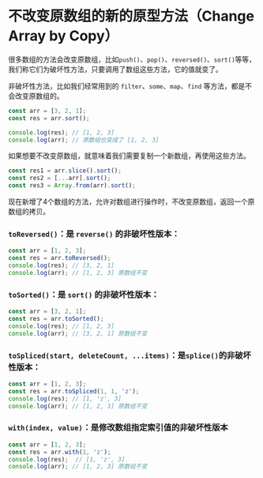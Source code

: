 # 不改变原数组的新的原型方法（Change Array by Copy）

很多数组的方法会改变原数组，比如`push()`、`pop()`、`reversed()`、`sort()`等等，我们称它们为破坏性方法，只要调用了数组这些方法，它的值就变了。

非破坏性方法，比如我们经常用到的 `filter`、`some`、`map`、`find` 等方法，都是不会改变原数组的。

```javascript
const arr = [3, 2, 1];
const res = arr.sort(); 

console.log(res); // [1, 2, 3]
console.log(arr); // 原数组也变成了 [1, 2, 3]
```

如果想要不改变原数组，就意味着我们需要复制一个新数组，再使用这些方法。

```javascript
const res1 = arr.slice().sort();
const res2 = [...arr].sort();
const res3 = Array.from(arr).sort();
```

现在新增了4个数组的方法，允许对数组进行操作时，不改变原数组，返回一个原数组的拷贝。

### `toReversed()`：是 `reverse()` 的非破坏性版本：

```javascript
const arr = [1, 2, 3];
const res = arr.toReversed();
console.log(res); // [3, 2, 1]
console.log(arr); // [1, 2, 3] 原数组不变
```

### `toSorted()`：是 `sort()` 的非破坏性版本：
```javascript
const arr = [3, 2, 1];
const res = arr.toSorted();
console.log(res); // [1, 2, 3]
console.log(arr); // [3, 2, 1] 原数组不变
```

### `toSpliced(start, deleteCount, ...items)`：是`splice()`的非破坏性版本：
```javascript
const arr = [1, 2, 3];
const res = arr.toSpliced(1, 1, 'z');
console.log(res); // [1, 'z', 3]
console.log(arr); // [1, 2, 3] 原数组不变

```

### `with(index, value)`：是修改数组指定索引值的非破坏性版本
```javascript
const arr = [1, 2, 3];
const res = arr.with(1, 'z');
console.log(res);  // [1, 'z', 3]
console.log(arr); // [1, 2, 3] 原数组不变
```

